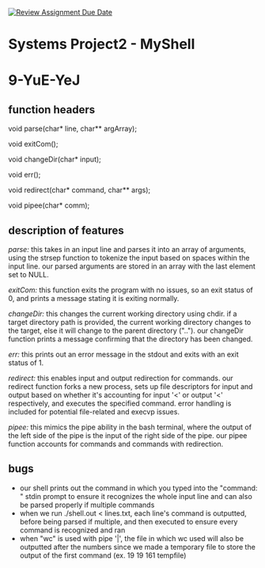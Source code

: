[![Review Assignment Due Date](https://classroom.github.com/assets/deadline-readme-button-24ddc0f5d75046c5622901739e7c5dd533143b0c8e959d652212380cedb1ea36.svg)](https://classroom.github.com/a/77as2zNO)

# Systems Project2 - MyShell

# 9-YuE-YeJ

## function headers

void parse(char* line, char** argArray);

void exitCom();

void changeDir(char* input);

void err();

void redirect(char* command, char** args);

void pipee(char* comm);

## description of features

*parse:* 
this takes in an input line and parses it into an array of arguments, using the strsep function to tokenize the input based on spaces within the input line. our parsed arguments are stored in an array with the last element set to NULL.

*exitCom:*
this function exits the program with no issues, so an exit status of 0, and prints a message stating it is exiting normally. 

*changeDir:*
this changes the current working directory using chdir. if a target directory path is provided, the current working directory changes to the target, else it will change to the parent directory (".."). our changeDir function prints a message confirming that the directory has been changed. 

*err:*
this prints out an error message in the stdout and exits with an exit status of 1.

*redirect:*
this enables input and output redirection for commands. our redirect function forks a new process, sets up file descriptors for input and output based on whether it's accounting for input '<' or output '<' respectively, and executes the specified command. error handling is included for potential file-related and execvp issues. 

*pipee:*
this mimics the pipe ability in the bash terminal, where the output of the left side of the pipe is the input of the right side of the pipe. our pipee function accounts for commands and commands with redirection.

## bugs
- our shell prints out the command in which you typed into the "command: " stdin prompt to ensure it recognizes the whole input line and can also be parsed properly if multiple commands
- when we run ./shell.out < lines.txt, each line's command is outputted, before being parsed if multiple, and then executed to ensure every command is recognized and ran 
- when "wc" is used with pipe '|', the file in which wc used will also be outputted after the numbers since we made a temporary file to store the output of the first command (ex. 19 19 161 tempfile)